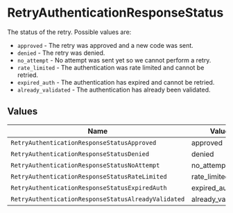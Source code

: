 # RetryAuthenticationResponseStatus

The status of the retry. Possible values are:
  * `approved` - The retry was approved and a new code was sent.
  * `denied` - The retry was denied.
  * `no_attempt` - No attempt was sent yet so we cannot perform a retry.
  * `rate_limited` - The authentication was rate limited and cannot be retried.
  * `expired_auth` - The authentication has expired and cannot be retried.
  * `already_validated` - The authentication has already been validated.



## Values

| Name                                                | Value                                               |
| --------------------------------------------------- | --------------------------------------------------- |
| `RetryAuthenticationResponseStatusApproved`         | approved                                            |
| `RetryAuthenticationResponseStatusDenied`           | denied                                              |
| `RetryAuthenticationResponseStatusNoAttempt`        | no_attempt                                          |
| `RetryAuthenticationResponseStatusRateLimited`      | rate_limited                                        |
| `RetryAuthenticationResponseStatusExpiredAuth`      | expired_auth                                        |
| `RetryAuthenticationResponseStatusAlreadyValidated` | already_validated                                   |